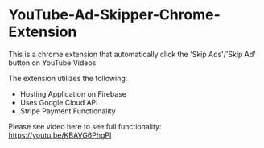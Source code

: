 # YouTube-Ad-Skipper-Chrome-Extension

This is a chrome extension that automatically click the 'Skip Ads'/'Skip Ad' button on YouTube Videos

The extension utilizes the following:
- Hosting Application on Firebase
- Uses Google Cloud API
- Stripe Payment Functionality

Please see video here to see full functionality: https://youtu.be/KBAVG6PhgPI
